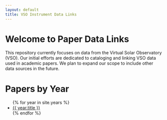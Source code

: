```yaml
---
layout: default
title: VSO Instrument Data Links
---
```


# Welcome to Paper Data Links

This repository currently focuses on data from the Virtual Solar Observatory (VSO). Our initial efforts are dedicated to cataloging and linking VSO data used in academic papers. We plan to expand our scope to include other data sources in the future.

<h1>Papers by Year</h1>

<ul class="years">
{% for year in site.years %}
  <li><a href="{{ year.url | relative_url }}">{{ year.title }}</a></li>
{% endfor %}
</ul>